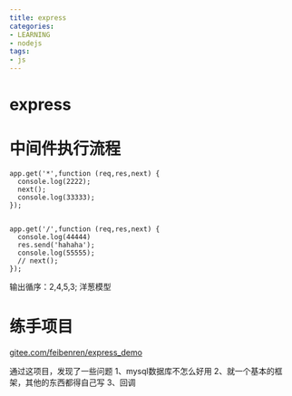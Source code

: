 ```yaml
---
title: express
categories: 
- LEARNING
- nodejs
tags:
- js
---
```


# express

# 中间件执行流程

```
app.get('*',function (req,res,next) {
  console.log(2222);
  next();
  console.log(33333);
});


app.get('/',function (req,res,next) {
  console.log(44444)
  res.send('hahaha');
  console.log(55555);
  // next();
});
```
输出循序：2,4,5,3;
洋葱模型


# 练手项目

[gitee.com/feibenren/express_demo](gitee.com/feibenren/express_demo)


通过这项目，发现了一些问题
1、mysql数据库不怎么好用
2、就一个基本的框架，其他的东西都得自己写
3、回调
